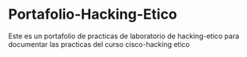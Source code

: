 # Portafolio-Hacking-Etico
Este es un portafolio de practicas de laboratorio de hacking-etico para documentar las practicas del curso cisco-hacking etico
